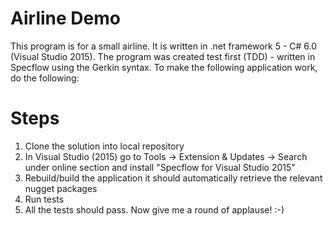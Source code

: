 # Airline Demo
This program is for a small airline. 
It is written in .net framework 5 - C# 6.0 (Visual Studio 2015).
The program was created test first (TDD) - written in Specflow using the Gerkin syntax.
To make the following application work, do the following:
# Steps
1. Clone the solution into local repository
2. In Visual Studio (2015) go to Tools -> Extension & Updates -> Search under online section 
and install "Specflow for Visual Studio 2015"
3. Rebuild/build the application it should automatically retrieve the relevant nugget packages
4. Run tests
5. All the tests should pass. Now give me a round of applause! :-)
